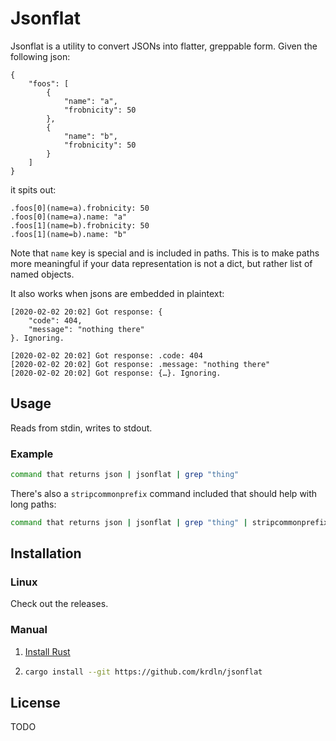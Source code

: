# Jsonflat

Jsonflat is a utility to convert JSONs into flatter, greppable form. Given the following json:

```
{
    "foos": [
        {
            "name": "a",
            "frobnicity": 50
        },
        {
            "name": "b",
            "frobnicity": 50
        }
    ]
}
```

it spits out:

```
.foos[0](name=a).frobnicity: 50
.foos[0](name=a).name: "a"
.foos[1](name=b).frobnicity: 50
.foos[1](name=b).name: "b"
```

Note that `name` key is special and is included in paths. This is to make paths
more meaningful if your data representation is not a dict, but rather list of
named objects.

It also works when jsons are embedded in plaintext:

```
[2020-02-02 20:02] Got response: {
    "code": 404,
    "message": "nothing there"
}. Ignoring.
```

```
[2020-02-02 20:02] Got response: .code: 404
[2020-02-02 20:02] Got response: .message: "nothing there"
[2020-02-02 20:02] Got response: {…}. Ignoring.
```

## Usage

Reads from stdin, writes to stdout.

### Example

```sh
command that returns json | jsonflat | grep "thing"
```

There's also a `stripcommonprefix` command included that should help with long paths:

```sh
command that returns json | jsonflat | grep "thing" | stripcommonprefix
```

## Installation

### Linux

Check out the releases.

### Manual

1. [Install Rust](https://www.rust-lang.org/tools/install)
2. ```sh
   cargo install --git https://github.com/krdln/jsonflat
   ```

## License

TODO
